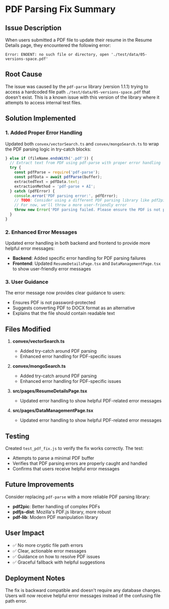 # PDF Parsing Fix Summary

## Issue Description

When users submitted a PDF file to update their resume in the Resume Details page, they encountered the following error:

```
Error: ENOENT: no such file or directory, open './test/data/05-versions-space.pdf'
```

## Root Cause

The issue was caused by the `pdf-parse` library (version 1.1.1) trying to access a hardcoded file path `./test/data/05-versions-space.pdf` that doesn't exist. This is a known issue with this version of the library where it attempts to access internal test files.

## Solution Implemented

### 1. Added Proper Error Handling

Updated both `convex/vectorSearch.ts` and `convex/mongoSearch.ts` to wrap the PDF parsing logic in try-catch blocks:

```typescript
} else if (fileName.endsWith('.pdf')) {
  // Extract text from PDF using pdf-parse with proper error handling
  try {
    const pdfParse = require('pdf-parse');
    const pdfData = await pdfParse(buffer);
    extractedText = pdfData.text;
    extractionMethod = 'pdf-parse + AI';
  } catch (pdfError) {
    console.error('PDF parsing error:', pdfError);
    // TODO: Consider using a different PDF parsing library like pdf2pic or pdfjs-dist
    // For now, we'll throw a more user-friendly error
    throw new Error('PDF parsing failed. Please ensure the PDF is not password-protected and contains readable text. Try converting the PDF to a .docx file and upload that instead.');
  }
}
```

### 2. Enhanced Error Messages

Updated error handling in both backend and frontend to provide more helpful error messages:

- **Backend**: Added specific error handling for PDF parsing failures
- **Frontend**: Updated `ResumeDetailsPage.tsx` and `DataManagementPage.tsx` to show user-friendly error messages

### 3. User Guidance

The error message now provides clear guidance to users:
- Ensures PDF is not password-protected
- Suggests converting PDF to DOCX format as an alternative
- Explains that the file should contain readable text

## Files Modified

1. **convex/vectorSearch.ts**
   - Added try-catch around PDF parsing
   - Enhanced error handling for PDF-specific issues

2. **convex/mongoSearch.ts**
   - Added try-catch around PDF parsing
   - Enhanced error handling for PDF-specific issues

3. **src/pages/ResumeDetailsPage.tsx**
   - Updated error handling to show helpful PDF-related error messages

4. **src/pages/DataManagementPage.tsx**
   - Updated error handling to show helpful PDF-related error messages

## Testing

Created `test_pdf_fix.js` to verify the fix works correctly. The test:
- Attempts to parse a minimal PDF buffer
- Verifies that PDF parsing errors are properly caught and handled
- Confirms that users receive helpful error messages

## Future Improvements

Consider replacing `pdf-parse` with a more reliable PDF parsing library:
- **pdf2pic**: Better handling of complex PDFs
- **pdfjs-dist**: Mozilla's PDF.js library, more robust
- **pdf-lib**: Modern PDF manipulation library

## User Impact

- ✅ No more cryptic file path errors
- ✅ Clear, actionable error messages
- ✅ Guidance on how to resolve PDF issues
- ✅ Graceful fallback with helpful suggestions

## Deployment Notes

The fix is backward compatible and doesn't require any database changes. Users will now receive helpful error messages instead of the confusing file path error. 